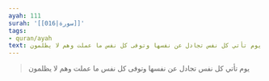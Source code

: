 ```yaml
---
ayah: 111
surah: '[[016|سورة]]'
tags:
- quran/ayah
text: يوم تأتي كل نفس تجادل عن نفسها وتوفى كل نفس ما عملت وهم لا يظلمون
---
```

> يوم تأتي كل نفس تجادل عن نفسها وتوفى كل نفس ما عملت وهم لا يظلمون
